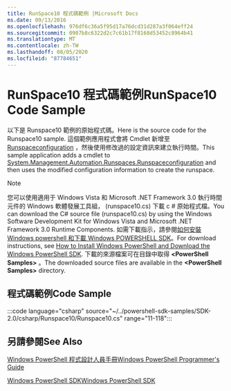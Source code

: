 ```yaml
---
title: RunSpace10 程式碼範例 |Microsoft Docs
ms.date: 09/13/2016
ms.openlocfilehash: 976df6c36a5f95d17a76dcd31d287a3f064eff24
ms.sourcegitcommit: 0907b8c6322d2c7c61b17f8168d53452c8964b41
ms.translationtype: MT
ms.contentlocale: zh-TW
ms.lasthandoff: 08/05/2020
ms.locfileid: "87784651"
---
```

# <a name="runspace10-code-sample"></a><span data-ttu-id="ea283-102">RunSpace10 程式碼範例</span><span class="sxs-lookup"><span data-stu-id="ea283-102">RunSpace10 Code Sample</span></span>

<span data-ttu-id="ea283-103">以下是 Runspace10 範例的原始程式碼。</span><span class="sxs-lookup"><span data-stu-id="ea283-103">Here is the source code for the Runspace10 sample.</span></span> <span data-ttu-id="ea283-104">這個範例應用程式會將 Cmdlet 新增至[Runspaceconfiguration](/dotnet/api/System.Management.Automation.Runspaces.RunspaceConfiguration) ，然後使用修改過的設定資訊來建立執行時間。</span><span class="sxs-lookup"><span data-stu-id="ea283-104">This sample application adds a cmdlet to [System.Management.Automation.Runspaces.Runspaceconfiguration](/dotnet/api/System.Management.Automation.Runspaces.RunspaceConfiguration) and then uses the modified configuration information to create the runspace.</span></span>

> [!NOTE]
> <span data-ttu-id="ea283-105">您可以使用適用于 Windows Vista 和 Microsoft .NET Framework 3.0 執行時間元件的 Windows 軟體發展工具組， (runspace10.cs) 下載 c # 原始程式檔。</span><span class="sxs-lookup"><span data-stu-id="ea283-105">You can download the C# source file (runspace10.cs) by using the Windows Software Development Kit for Windows Vista and Microsoft .NET Framework 3.0 Runtime Components.</span></span> <span data-ttu-id="ea283-106">如需下載指示，請參閱[如何安裝 Windows powershell 和下載 Windows POWERSHELL SDK](/powershell/scripting/developer/installing-the-windows-powershell-sdk)。</span><span class="sxs-lookup"><span data-stu-id="ea283-106">For download instructions, see [How to Install Windows PowerShell and Download the Windows PowerShell SDK](/powershell/scripting/developer/installing-the-windows-powershell-sdk).</span></span>
> <span data-ttu-id="ea283-107">下載的來源檔案可在目錄中取得 **\<PowerShell Samples>** 。</span><span class="sxs-lookup"><span data-stu-id="ea283-107">The downloaded source files are available in the **\<PowerShell Samples>** directory.</span></span>

## <a name="code-sample"></a><span data-ttu-id="ea283-108">程式碼範例</span><span class="sxs-lookup"><span data-stu-id="ea283-108">Code Sample</span></span>

:::code language="csharp" source="~/../powershell-sdk-samples/SDK-2.0/csharp/Runspace10/Runspace10.cs" range="11-118":::

## <a name="see-also"></a><span data-ttu-id="ea283-109">另請參閱</span><span class="sxs-lookup"><span data-stu-id="ea283-109">See Also</span></span>

[<span data-ttu-id="ea283-110">Windows PowerShell 程式設計人員手冊</span><span class="sxs-lookup"><span data-stu-id="ea283-110">Windows PowerShell Programmer's Guide</span></span>](./windows-powershell-programmer-s-guide.md)

[<span data-ttu-id="ea283-111">Windows PowerShell SDK</span><span class="sxs-lookup"><span data-stu-id="ea283-111">Windows PowerShell SDK</span></span>](../windows-powershell-reference.md)
